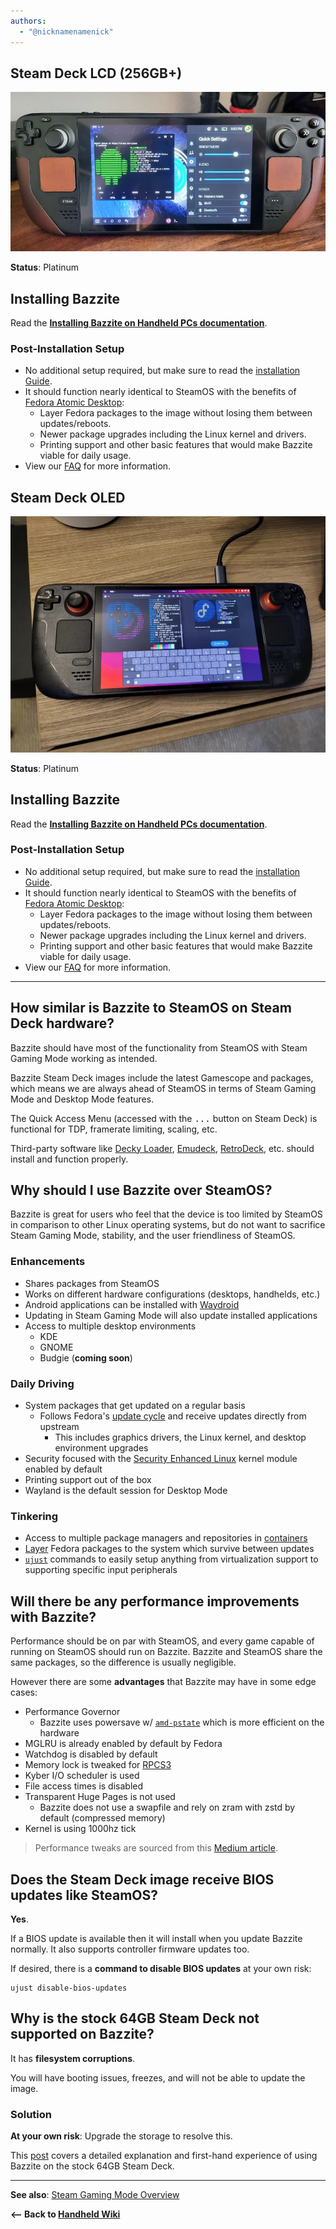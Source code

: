 ```yaml
---
authors:
  - "@nicknamenamenick"
---
```


<!-- ANCHOR: METADATA -->
<!--{"url_discourse": "https://universal-blue.discourse.group/docs?topic=1849", "fetched_at": "2024-09-03 16:43:16.550432+00:00"}-->
<!-- ANCHOR_END: METADATA -->

## Steam Deck LCD (256GB+)

![Steam Deck LCD|690x348, 100%](../../img/Steam_Deck_LCD.jpeg)

**Status**: Platinum

## Installing Bazzite

Read the [**Installing Bazzite on Handheld PCs documentation**](/src/General/Installation_Guide/Installing_Bazzite_for_Steam_Deck.md).

### Post-Installation Setup

- No additional setup required, but make sure to read the [installation Guide](/src/General/Installation_Guide/Installing_Bazzite_for_Steam_Deck.md).
- It should function nearly identical to SteamOS with the benefits of [Fedora Atomic Desktop](https://fedoraproject.org/atomic-desktops/):
  - Layer Fedora packages to the image without losing them between updates/reboots.
  - Newer package upgrades including the Linux kernel and drivers.
  - Printing support and other basic features that would make Bazzite viable for daily usage.
- View our [FAQ](https://faq.bazzite.gg) for more information.

## Steam Deck OLED

![Steam Deck OLED|667x500, 100%](../../img/Steam_Deck_OLED.jpeg)

**Status**: Platinum

## Installing Bazzite

Read the [**Installing Bazzite on Handheld PCs documentation**](/src/General/Installation_Guide/Installing_Bazzite_for_Steam_Deck.md).

### Post-Installation Setup

- No additional setup required, but make sure to read the [installation Guide](/src/General/Installation_Guide/Installing_Bazzite_for_Steam_Deck.md).
- It should function nearly identical to SteamOS with the benefits of [Fedora Atomic Desktop](https://fedoraproject.org/atomic-desktops/):
  - Layer Fedora packages to the image without losing them between updates/reboots.
  - Newer package upgrades including the Linux kernel and drivers.
  - Printing support and other basic features that would make Bazzite viable for daily usage.
- View our [FAQ](https://faq.bazzite.gg) for more information.

<hr>

## How similar is Bazzite to SteamOS on Steam Deck hardware?

Bazzite should have most of the functionality from SteamOS with Steam Gaming Mode working as intended.

Bazzite Steam Deck images include the latest Gamescope and packages, which means we are always ahead of SteamOS in terms of Steam Gaming Mode and Desktop Mode features.

The Quick Access Menu (accessed with the <kbd>...</kbd> button on Steam Deck) is functional for TDP, framerate limiting, scaling, etc.

Third-party software like [Decky Loader](https://decky.xyz/), [Emudeck](https://www.emudeck.com/), [RetroDeck](https://retrodeck.net/), etc. should install and function properly.

## Why should I use Bazzite over SteamOS?

Bazzite is great for users who feel that the device is too limited by SteamOS in comparison to other Linux operating systems, but do not want to sacrifice Steam Gaming Mode, stability, and the user friendliness of SteamOS.

### Enhancements

- Shares packages from SteamOS
- Works on different hardware configurations (desktops, handhelds, etc.)
- Android applications can be installed with [Waydroid](/Installing_and_Managing_Software/Waydroid_Setup_Guide.md)
- Updating in Steam Gaming Mode will also update installed applications
- Access to multiple desktop environments
  - KDE
  - GNOME
  - Budgie (**coming soon**)

### Daily Driving

- System packages that get updated on a regular basis
  - Follows Fedora's [update cycle](https://docs.fedoraproject.org/en-US/releases/lifecycle/) and receive updates directly from upstream
    - This includes graphics drivers, the Linux kernel, and desktop environment upgrades
- Security focused with the [Security Enhanced Linux](https://www.redhat.com/en/topics/linux/what-is-selinux) kernel module enabled by default
- Printing support out of the box
- Wayland is the default session for Desktop Mode

### Tinkering

- Access to multiple package managers and repositories in [containers](https://universal-blue.discourse.group/docs?topic=44)
- [Layer](https://universal-blue.discourse.group/docs?topic=513) Fedora packages to the system which survive between updates
- [`ujust`](https://universal-blue.discourse.group/docs?topic=42) commands to easily setup anything from virtualization support to supporting specific input peripherals

## Will there be any performance improvements with Bazzite?

Performance should be on par with SteamOS, and every game capable of running on SteamOS should run on Bazzite. Bazzite and SteamOS share the same packages, so the difference is usually negligible.

However there are some **advantages** that Bazzite may have in some edge cases:

- Performance Governor
  - Bazzite uses powersave w/ [`amd-pstate`](https://www.kernel.org/doc/html/latest/admin-guide/pm/amd-pstate.html) which is more efficient on the hardware
- MGLRU is already enabled by default by Fedora
- Watchdog is disabled by default
- Memory lock is tweaked for [RPCS3](https://rpcs3.net/)
- Kyber I/O scheduler is used
- File access times is disabled
- Transparent Huge Pages is not used
  - Bazzite does not use a swapfile and rely on zram with zstd by default (compressed memory)
- Kernel is using 1000hz tick

> Performance tweaks are sourced from this [Medium article](https://medium.com/@a.b.t./here-are-some-possibly-useful-tweaks-for-steamos-on-the-steam-deck-fcb6b571b577).

## Does the Steam Deck image receive BIOS updates like SteamOS?

**Yes**.

If a BIOS update is available then it will install when you update Bazzite normally. It also supports controller firmware updates too.

If desired, there is a **command to disable BIOS updates** at your own risk:

```
ujust disable-bios-updates
```

## Why is the stock 64GB Steam Deck not supported on Bazzite?

It has **filesystem corruptions**.

You will have booting issues, freezes, and will not be able to update the image.

### Solution

**At your own risk**:
Upgrade the storage to resolve this.

This [post](https://universal-blue.discourse.group/t/my-experience-using-bazzite-on-the-64gb-steam-deck/125/1) covers a detailed explanation and first-hand experience of using Bazzite on the stock 64GB Steam Deck.

<hr>

**See also**: [Steam Gaming Mode Overview](../Steam_Gaming_Mode.md)

**<-- Back to [Handheld Wiki](./index.md)**
